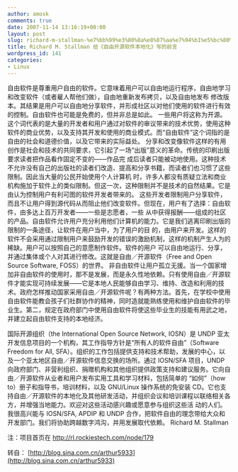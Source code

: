 ```yaml
---
author: amosk
comments: true
date: 2007-11-14 13:16:19+00:00
layout: post
slug: richard-m-stallman-%e7%bb%99%e3%80%8a%e8%87%aa%e7%94%b1%e5%bc%80%e6%ba%90%e8%bd%af%e4%bb%b6%e6%9c%ac%e5%9c%b0%e5%8c%96%e3%80%8b%e5%86%99%e7%9a%84%e5%89%8d%e8%a8%80
title: Richard M. Stallman 给《自由开源软件本地化》写的前言
wordpress_id: 141
categories:
- Linux
---
```


自由软件是尊重用户自由的软件。它意味着用户可以自由地运行程序，自由地学习和改变软件（或者雇人帮他们做），自由地重新发布拷贝，以及自由地发布 修改版本。其结果是用户可以自由地分享软件，并形成社区以对他们使用的软件进行有效的控制。自由软件也可能是免费的，但并非总是如此。
一些用户将这称为开源。这个词代表的是大量的开发者和用户通过对软件的审议带来的技术优势，使用这种软件的商业优势，以及支持其开发和使用的商业模式。而“自由软件”这个词指的是自由的社会和道德价值，以及它带来的实际益处。
分享和改变像软件这样的有用创作是社会和技术的共同要求，它引起了一场“出版”意义的革命。传统的印刷出版要求读者把作品看作固定不变的——作品完 成后读者只能被动地使用。这种技术不允许没有自己的出版社的读者们改造、提高和分享书籍，而读者们也习惯了这些限制。因此当大量的公民开始使用个人计算机 时，许多人都没有质疑立法和商业机构施加于软件上的类似限制。但这一次，这种限制并不是技术的自然结果。它是由认为控制用户有利可图的软件开发者带来的。 这些开发者限制用户分享软件，而且不让用户得到源代码从而阻止他们改变软件。但现在，用户有了选择：自由软件，由多达上百万开发者——一些是志愿者，一些 从中获得报酬——组成的社区的产品。自由软件允许用户充分利用他们计算机的能力。它是我们逃离印刷出版的限制的一条途径，让软件在用户当中，为了用户的目 的，由用户来开发。这样的软件不会采用通过限制用户来鼓励开发的错误的激励机制，这样的机制产生人为的稀缺。用户可以按照自己的意愿制作软件。软件的用户 可以自由地运行、分享，并通过集体或个人对其进行修改。这就是自由／开源软件（Free and Open Source Software, FOSS）的世界。
非自由软件让用户孤立无援。当一个国家增加非自由软件的使用时，那不是发展，而是永久性地依赖。只有使用自由／开源软件才能实现可持续发展——它是本地人民能够自由学习、维持、改造和利用的技术。政府怎样推动国家采用自由／开源软件呢？有两种方法。首先，在学校中使用自由软件能教会孩子们社群协作的精神，同时造就能熟练使用和维护自由软件的毕业生。第二，规定在政府部门中使用自由软件将使这些毕业生的技能有用武之地，并建立起自由软件支持的本地经济。

国际开源组织（the International Open Source Network, IOSN）是 UNDP 亚太开发信息项目的一个机构，其工作指导方针是“所有人的软件自由”（Software Freedom for All, SFA）。组织的工作包括提供支持和技术帮助，发展的中心，以及一个亚太地区自由／开源软件信息交换的场所。通过 IOSN/SFA 项目，UNDP向政府部门、非营利组织、捐赠机构和其他组织提供政策支持和建议服务。它向自由／开源软件从业者和用户发布实用工具和学习材料，包括简单的 “如何”（how to）册子和指导书，培训材料，以及 GNU/Linux 操作系统的免安装 CD。它也支持自由／开源软件的本地化及其他研发活动，并组织会议和培训课程以联络相关各方，并增强当地能力。欢迎对这些活动感兴趣或愿意参与组织这些活 动的人们。
我很高兴能与 IOSN/SFA, APDIP 和 UNDP 合作，把软件自由的理念带给大众和开发部门。我们将协助跨越数字鸿沟，并用发展取代依赖。
Richard M. Stallman

注：项目首页在 http://rl.rockiestech.com/node/179

转自： [http://blog.sina.com.cn/arthur5933](http://blog.sina.com.cn/arthur5933)
